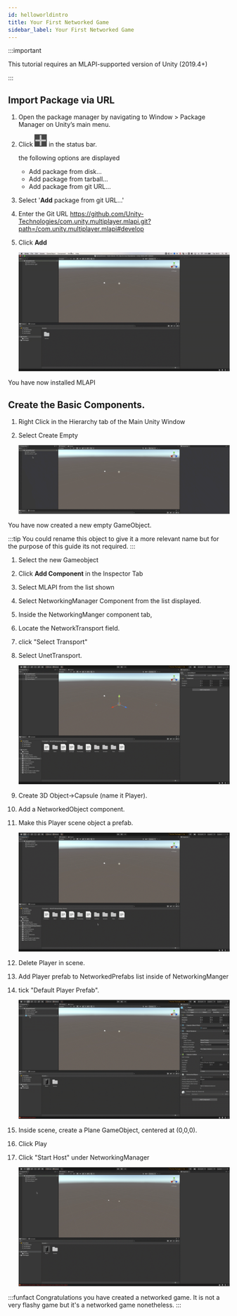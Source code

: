 ```yaml
---
id: helloworldintro
title: Your First Networked Game
sidebar_label: Your First Networked Game
---
```

:::important

This tutorial requires an MLAPI-supported version of Unity (2019.4+)

:::


## Import Package via URL

1. Open the package manager by navigating to Window > Package Manager on Unity’s main menu.
1. Click ![Add](../../static/img/add.png) in the status bar.

    the following options are displayed

     - Add package from disk...
     - Add package from tarball...
     - Add package from git URL...

1. Select '**Add** package from git URL...'  
1. Enter the Git URL https://github.com/Unity-Technologies/com.unity.multiplayer.mlapi.git?path=/com.unity.multiplayer.mlapi#develop
1. Click **Add**
   
    ![installing MLAPI from Git URL](../../static/img/instllingMLAPIURL.gif)

You have now installed MLAPI

## Create the Basic Components.

1. Right Click in the Hierarchy tab of the Main Unity Window
1. Select Create Empty
   
    ![create gameobject](../../static/img/creategameobject.gif) 

You have now created a new empty GameObject.

:::tip 
You could rename this object to give it a more relevant name but for the purpose of this guide its not required.
::: 

1. Select the new Gameobject
1. Click **Add Component** in the Inspector Tab
1. Select MLAPI from the list shown
1. Select NetworkingManager Component from the list displayed.
1. Inside the NetworkingManger component tab,
1. Locate the  NetworkTransport field. 
1. click "Select Transport" 
1. Select UnetTransport.

    ![selecttransaportani](../../static/img/Selectingtransport.gif)

1. Create 3D Object->Capsule (name it Player). 
2. Add a NetworkedObject component.
3. Make this Player scene object a prefab.

    ![createplayer prefab](../../static/img/createprefab.gif)
4. Delete Player in scene.
5. Add Player prefab to NetworkedPrefabs list inside of NetworkingManger 
6. tick "Default Player Prefab".

    ![addingdefaultprefab](../../static/img/Defaultplayerprefab.gif)
7. Inside scene, create a Plane GameObject, centered at (0,0,0).
8. Click Play
9. Click "Start Host" under NetworkingManager 

    ![firstnetworkgame](../../static/img/firstnetworkgame.gif)

:::funfact
Congratulations you have created a networked game.  It is not a very flashy game  but it's a networked game nonetheless.
:::